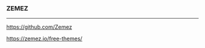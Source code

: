 ### ZEMEZ
---
https://github.com/Zemez

https://zemez.io/free-themes/



```
```

```
```

```
```


